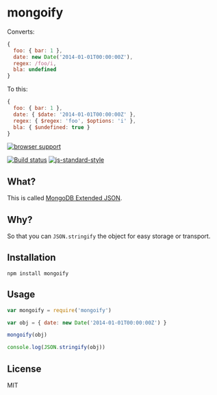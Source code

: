 # mongoify

Converts:

```js
{
  foo: { bar: 1 },
  date: new Date('2014-01-01T00:00:00Z'),
  regex: /foo/i,
  bla: undefined
}
```

To this:

```js
{
  foo: { bar: 1 },
  date: { $date: '2014-01-01T00:00:00Z' },
  regex: { $regex: 'foo', $options: 'i' },
  bla: { $undefined: true }
}
```

[![browser support](https://ci.testling.com/watson/mongoify.png) ](https://ci.testling.com/watson/mongoify)

[![Build status](https://travis-ci.org/watson/mongoify.svg?branch=master)](https://travis-ci.org/watson/mongoify)
[![js-standard-style](https://img.shields.io/badge/code%20style-standard-brightgreen.svg?style=flat)](https://github.com/feross/standard)

## What?

This is called [MongoDB Extended
JSON](http://docs.mongodb.org/manual/reference/mongodb-extended-json/).

## Why?

So that you can `JSON.stringify` the object for easy storage or
transport.

## Installation

```
npm install mongoify
```

## Usage

```js
var mongoify = require('mongoify')

var obj = { date: new Date('2014-01-01T00:00:00Z') }

mongoify(obj)

console.log(JSON.stringify(obj))
```

## License

MIT
